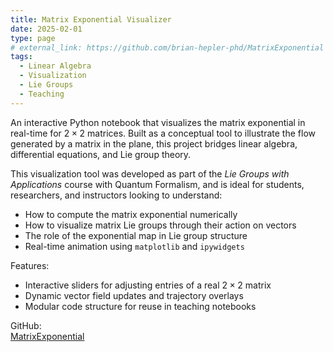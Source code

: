 ```yaml
---
title: Matrix Exponential Visualizer
date: 2025-02-01
type: page
# external_link: https://github.com/brian-hepler-phd/MatrixExponential
tags:
  - Linear Algebra
  - Visualization
  - Lie Groups
  - Teaching
---
```


An interactive Python notebook that visualizes the matrix exponential in real-time for $2 \times 2$ matrices. Built as a conceptual tool to illustrate the flow generated by a matrix in the plane, this project bridges linear algebra, differential equations, and Lie group theory.

<!--more-->

This visualization tool was developed as part of the *Lie Groups with Applications* course with Quantum Formalism, and is ideal for students, researchers, and instructors looking to understand:

- How to compute the matrix exponential numerically
- How to visualize matrix Lie groups through their action on vectors
- The role of the exponential map in Lie group structure
- Real-time animation using `matplotlib` and `ipywidgets`

Features:

- Interactive sliders for adjusting entries of a real $2 \times 2$ matrix
- Dynamic vector field updates and trajectory overlays
- Modular code structure for reuse in teaching notebooks

GitHub:  
[MatrixExponential](https://github.com/brian-hepler-phd/MatrixExponential)
